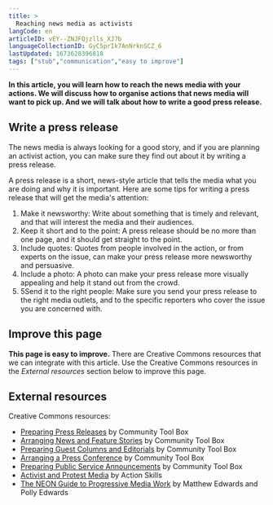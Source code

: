 ```yaml
---
title: >
  Reaching news media as activists
langCode: en
articleID: vEY--ZNJFQjzlls_XJ7b
languageCollectionID: GyC5prIk7AnNrknSCZ_6
lastUpdated: 1673628396818
tags: ["stub","communication","easy to improve"]
---
```


**In this article, you will learn how to reach the news media with your actions. We will discuss how to organise actions that news media will want to pick up. And we will talk about how to write a good press release.**

## Write a press release

The news media is always looking for a good story, and if you are planning an activist action, you can make sure they find out about it by writing a press release.

A press release is a short, news-style article that tells the media what you are doing and why it is important. Here are some tips for writing a press release that will get the media's attention:

1.  Make it newsworthy: Write about something that is timely and relevant, and that will interest the media and their audiences.
2.  Keep it short and to the point: A press release should be no more than one page, and it should get straight to the point.
3.  Include quotes: Quotes from people involved in the action, or from experts on the issue, can make your press release more newsworthy and persuasive.
4.  Include a photo: A photo can make your press release more visually appealing and help it stand out from the crowd.
5.  5Send it to the right people: Make sure you send your press release to the right media outlets, and to the specific reporters who cover the issue you are concerned with.

## Improve this page

**This page is easy to improve.** There are Creative Commons resources that we can integrate with this article. Use the Creative Commons resources in the _External resources_ section below to improve this page.

## External resources

Creative Commons resources:

-   [Preparing Press Releases](https://ctb.ku.edu/en/table-of-contents/participation/promoting-interest/press-releases/main) by Community Tool Box
-   [Arranging News and Feature Stories](https://ctb.ku.edu/en/table-of-contents/participation/promoting-interest/news-feature-stories/main) by Community Tool Box
-   [Preparing Guest Columns and Editorials](https://ctb.ku.edu/en/table-of-contents/participation/promoting-interest/guest-columns-editorials/main) by Community Tool Box
-   [Arranging a Press Conference](https://ctb.ku.edu/en/table-of-contents/participation/promoting-interest/press-conference/main) by Community Tool Box
-   [Preparing Public Service Announcements](https://ctb.ku.edu/en/community-tool-box-toc/promoting-interest-and-participation-initiatives/chapter-6-promoting-inter-25) by Community Tool Box
-   [Activist and Protest Media](https://actionskills.co/resources/activist-media/) by Action Skills
-   [The NEON Guide to Progressive Media Work](https://commonslibrary.org/the-neon-guide-to-progressive-media-work/) by Matthew Edwards and Polly Edwards